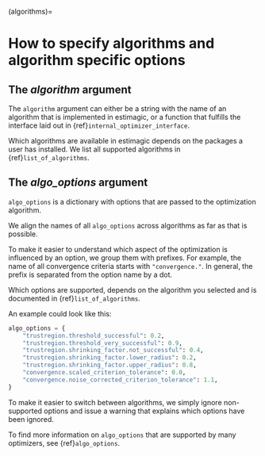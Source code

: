 (algorithms)=

# How to specify algorithms and algorithm specific options

## The *algorithm* argument

The `algorithm` argument can either be a string with the name of an algorithm that is
implemented in estimagic, or a function that fulfills the interface laid out in
{ref}`internal_optimizer_interface`.

Which algorithms are available in estimagic depends on the packages a user has
installed. We list all supported algorithms in {ref}`list_of_algorithms`.

## The *algo_options* argument

`algo_options` is a dictionary with options that are passed to the optimization
algorithm.

We align the names of all `algo_options` across algorithms as far as that is possible.

To make it easier to understand which aspect of the optimization is influenced by an
option, we group them with prefixes. For example, the name of all convergence criteria
starts with `"convergence."`. In general, the prefix is separated from the option name
by a dot.

Which options are supported, depends on the algorithm you selected and is documented in
{ref}`list_of_algorithms`.

An example could look like this:

```python
algo_options = {
    "trustregion.threshold_successful": 0.2,
    "trustregion.threshold_very_successful": 0.9,
    "trustregion.shrinking_factor.not_successful": 0.4,
    "trustregion.shrinking_factor.lower_radius": 0.2,
    "trustregion.shrinking_factor.upper_radius": 0.8,
    "convergence.scaled_criterion_tolerance": 0.0,
    "convergence.noise_corrected_criterion_tolerance": 1.1,
}
```

To make it easier to switch between algorithms, we simply ignore non-supported options
and issue a warning that explains which options have been ignored.

To find more information on `algo_options` that are supported by many optimizers, see
{ref}`algo_options`.
